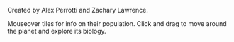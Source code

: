 Created by Alex Perrotti and Zachary Lawrence.

Mouseover tiles for info on their population.
Click and drag to move around the planet and explore its biology.